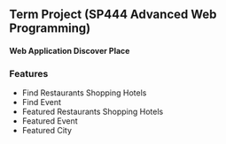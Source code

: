 ## Term Project (SP444 Advanced Web Programming) 
#### Web Application Discover Place 
### Features
- Find Restaurants Shopping Hotels
- Find Event
- Featured Restaurants Shopping Hotels
- Featured Event
- Featured City